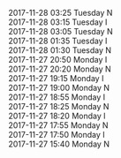 2017-11-28 03:25 Tuesday  N  
2017-11-28 03:15 Tuesday  I  
2017-11-28 03:05 Tuesday  N  
2017-11-28 01:35 Tuesday  I  
2017-11-28 01:30 Tuesday  N  
2017-11-27 20:50 Monday  I  
2017-11-27 20:20 Monday  N  
2017-11-27 19:15 Monday  I  
2017-11-27 19:00 Monday  N  
2017-11-27 18:55 Monday  I  
2017-11-27 18:25 Monday  N  
2017-11-27 18:20 Monday  I  
2017-11-27 17:55 Monday  N  
2017-11-27 17:50 Monday  I  
2017-11-27 15:40 Monday  N  
